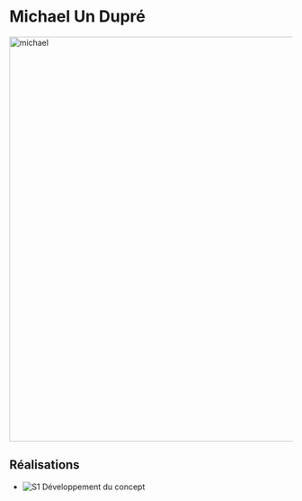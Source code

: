 # Michael Un Dupré

<img src="https://github.com/Ethereal-Creators/Instrumentum_Medias/blob/6bd700c50fbda2361cad9284aee93a04bb5a247a/photo_equipe/michael_00000.jpg" alt="michael" width="720"/>

 ## Réalisations

 <!-- Une image par semaine de la réalisation dont tu es le plus fier avec une légende -->

* ![S1 Développement du concept](https://fakeimg.pl/400x400?text=Concept)
